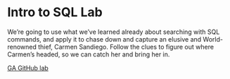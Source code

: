 # Intro to SQL Lab

We’re going to use what we’ve learned already about searching with SQL commands, and apply it to chase down and capture an elusive and World-renowned thief, Carmen Sandiego. Follow the clues to figure out where Carmen’s headed, so we can catch her and bring her in.

[GA GitHub lab](https://pages.git.generalassemb.ly/modular-curriculum-all-courses/intro-to-sql-lab/canvas-landing-pages/seb.html)